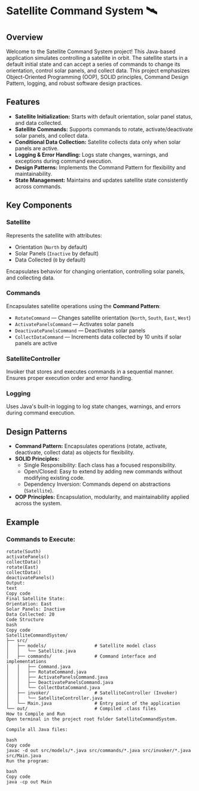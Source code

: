 # Satellite Command System 🛰️

## Overview
Welcome to the Satellite Command System project! This Java-based application simulates controlling a satellite in orbit. The satellite starts in a default initial state and can accept a series of commands to change its orientation, control solar panels, and collect data. This project emphasizes Object-Oriented Programming (OOP), SOLID principles, Command Design Pattern, logging, and robust software design practices.

## Features
- **Satellite Initialization:** Starts with default orientation, solar panel status, and data collected.
- **Satellite Commands:** Supports commands to rotate, activate/deactivate solar panels, and collect data.
- **Conditional Data Collection:** Satellite collects data only when solar panels are active.
- **Logging & Error Handling:** Logs state changes, warnings, and exceptions during command execution.
- **Design Patterns:** Implements the Command Pattern for flexibility and maintainability.
- **State Management:** Maintains and updates satellite state consistently across commands.

## Key Components

### Satellite
Represents the satellite with attributes:
- Orientation (`North` by default)
- Solar Panels (`Inactive` by default)
- Data Collected (`0` by default)

Encapsulates behavior for changing orientation, controlling solar panels, and collecting data.

### Commands
Encapsulates satellite operations using the **Command Pattern**:
- `RotateCommand` — Changes satellite orientation (`North`, `South`, `East`, `West`)
- `ActivatePanelsCommand` — Activates solar panels
- `DeactivatePanelsCommand` — Deactivates solar panels
- `CollectDataCommand` — Increments data collected by 10 units if solar panels are active

### SatelliteController
Invoker that stores and executes commands in a sequential manner. Ensures proper execution order and error handling.

### Logging
Uses Java's built-in logging to log state changes, warnings, and errors during command execution.

## Design Patterns
- **Command Pattern:** Encapsulates operations (rotate, activate, deactivate, collect data) as objects for flexibility.
- **SOLID Principles:** 
  - Single Responsibility: Each class has a focused responsibility.
  - Open/Closed: Easy to extend by adding new commands without modifying existing code.
  - Dependency Inversion: Commands depend on abstractions (`Satellite`).
- **OOP Principles:** Encapsulation, modularity, and maintainability applied across the system.

## Example

### Commands to Execute:
```text
rotate(South)
activatePanels()
collectData()
rotate(East)
collectData()
deactivatePanels()
Output:
text
Copy code
Final Satellite State:
Orientation: East
Solar Panels: Inactive
Data Collected: 20
Code Structure
bash
Copy code
SatelliteCommandSystem/
├── src/
│   ├── models/                  # Satellite model class
│   │   └── Satellite.java
│   ├── commands/                # Command interface and implementations
│   │   ├── Command.java
│   │   ├── RotateCommand.java
│   │   ├── ActivatePanelsCommand.java
│   │   ├── DeactivatePanelsCommand.java
│   │   └── CollectDataCommand.java
│   ├── invoker/                 # SatelliteController (Invoker)
│   │   └── SatelliteController.java
│   └── Main.java                # Entry point of the application
└── out/                         # Compiled .class files
How to Compile and Run
Open terminal in the project root folder SatelliteCommandSystem.

Compile all Java files:

bash
Copy code
javac -d out src/models/*.java src/commands/*.java src/invoker/*.java src/Main.java
Run the program:

bash
Copy code
java -cp out Main